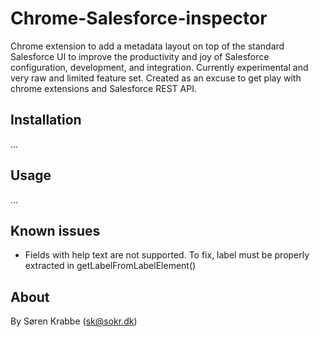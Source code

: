Chrome-Salesforce-inspector
===========================
Chrome extension to add a metadata layout on top of the standard Salesforce UI to improve the productivity and joy of Salesforce configuration, development, and integration.
Currently experimental and very raw and limited feature set. Created as an excuse to get play with chrome extensions and Salesforce REST API.

Installation
------------
...

Usage
-----
...

Known issues
------------
* Fields with help text are not supported. To fix, label must be properly extracted in getLabelFromLabelElement()

About
-----
By Søren Krabbe (sk@sokr.dk)